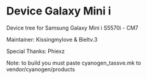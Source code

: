 Device Galaxy Mini i
===============

Device tree for Samsung Galaxy Mini i S5570i - CM7

Maintainer: Kissingmylove & Bieltv.3

Special Thanks: Phiexz

Note: to build you must paste cyanogen_tassve.mk to vendor/cyanogen/products
